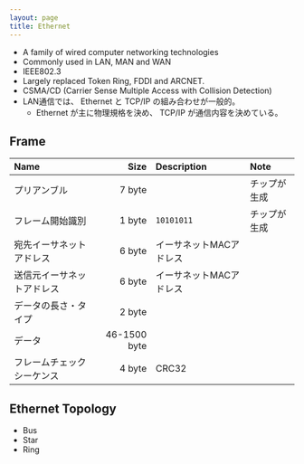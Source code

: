 ```yaml
---
layout: page
title: Ethernet
---
```


* A family of wired computer networking technologies
* Commonly used in LAN, MAN and WAN
* IEEE802.3
* Largely replaced Token Ring, FDDI and ARCNET.
* CSMA/CD (Carrier Sense Multiple Access with Collision Detection)
* LAN通信では、 Ethernet と TCP/IP の組み合わせが一般的。
    * Ethernet が主に物理規格を決め、 TCP/IP が通信内容を決めている。

## Frame

| Name | Size | Description | Note |
|:--|--:|:--|:--|
| プリアンブル | 7 byte | | チップが生成 |
| フレーム開始識別 | 1 byte | `10101011` | チップが生成 |
| 宛先イーサネットアドレス | 6 byte | イーサネットMACアドレス | |
| 送信元イーサネットアドレス | 6 byte | イーサネットMACアドレス | |
| データの長さ・タイプ | 2 byte | | |
| データ | 46-1500 byte | | |
| フレームチェックシーケンス | 4 byte | CRC32 | |

## Ethernet Topology

* Bus
* Star
* Ring

